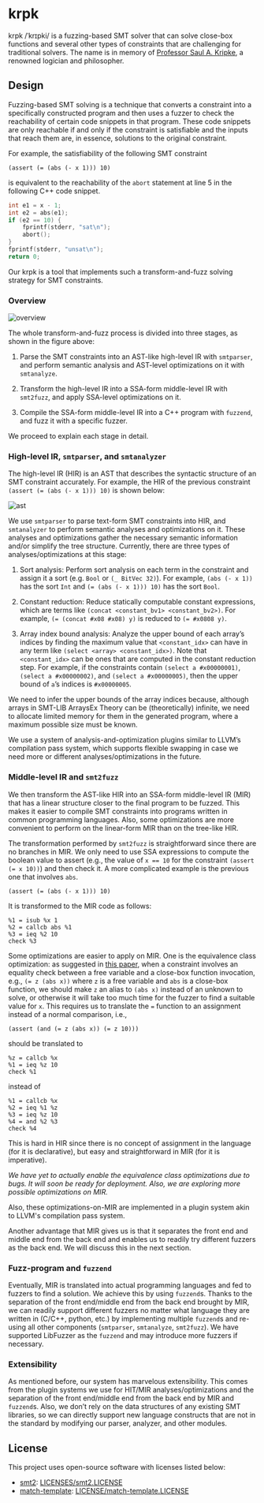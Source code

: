 # krpk

krpk /ˈkrɪpki/ is a fuzzing-based SMT solver that can solve close-box functions and several other types of constraints that are challenging for traditional solvers. The name is in memory of [Professor Saul A. Kripke](https://en.wikipedia.org/wiki/Saul_Kripke), a renowned logician and philosopher.

## Design

Fuzzing-based SMT solving is a technique that converts a constraint into a specifically constructed program and then uses a fuzzer to check the reachability of certain code snippets in that program. These code snippets are only reachable if and only if the constraint is satisfiable and the inputs that reach them are, in essence, solutions to the original constraint.

For example, the satisfiability of the following SMT constraint

```smtlib2
(assert (= (abs (- x 1))) 10)
```

is equivalent to the reachability of the `abort` statement at line 5 in the following C++ code snippet.

```c
int e1 = x - 1;
int e2 = abs(e1);
if (e2 == 10) {
    fprintf(stderr, "sat\n");
    abort();
}
fprintf(stderr, "unsat\n");
return 0;
```

Our krpk is a tool that implements such a transform-and-fuzz solving strategy for SMT constraints.

### Overview

![overview](docs/overview.svg)

The whole transform-and-fuzz process is divided into three stages, as shown in the figure above:

1. Parse the SMT constraints into an AST-like high-level IR with `smtparser`, and perform semantic analysis and AST-level optimizations on it with `smtanalyze`.

2. Transform the high-level IR into a SSA-form middle-level IR with `smt2fuzz`, and apply SSA-level optimizations on it.

3. Compile the SSA-form middle-level IR into a C++ program with `fuzzend`, and fuzz it with a specific fuzzer.

We proceed to explain each stage in detail.

### High-level IR, `smtparser`, and `smtanalyzer`

The high-level IR (HIR) is an AST that describes the syntactic structure of an SMT constraint accurately. For example, the HIR of the previous constraint `(assert (= (abs (- x 1))) 10)` is shown below:

![ast](docs/ast.svg)

We use `smtparser` to parse text-form SMT constraints into HIR, and `smtanalyzer` to perform semantic analyses and optimizations on it. These analyses and optimizations gather the necessary semantic information and/or simplify the tree structure. Currently, there are three types of analyses/optimizations at this stage:

1. Sort analysis: Perform sort analysis on each term in the constraint and assign it a sort (e.g. `Bool` or `(_ BitVec 32)`). For example, `(abs (- x 1))` has the sort `Int` and `(= (abs (- x 1))) 10)` has the sort `Bool`.

2. Constant reduction: Reduce statically computable constant expressions, which are terms like `(concat <constant_bv1> <constant_bv2>)`. For example, `(= (concat #x08 #x08) y)` is reduced to `(= #x0808 y)`.

3. Array index bound analysis: Analyze the upper bound of each array’s indices by finding the maximum value that `<constant_idx>` can have in any term like `(select <array> <constant_idx>)`. Note that `<constant_idx>` can be ones that are computed in the constant reduction step. For example, if the constraints contain `(select a #x00000001)`, `(select a #x00000002)`, and `(select a #x00000005)`, then the upper bound of `a`’s indices is `#x00000005`.

We need to infer the upper bounds of the array indices because, although arrays in SMT-LIB ArraysEx Theory can be (theoretically) infinite, we need to allocate limited memory for them in the generated program, where a maximum possible size must be known.

We use a system of analysis-and-optimization plugins similar to LLVM’s compilation pass system, which supports flexible swapping in case we need more or different analyses/optimizations in the future.

### Middle-level IR and `smt2fuzz`

We then transform the AST-like HIR into an SSA-form middle-level IR (MIR) that has a linear structure closer to the final program to be fuzzed. This makes it easier to compile SMT constraints into programs written in common programming languages. Also, some optimizations are more convenient to perform on the linear-form MIR than on the tree-like HIR.

The transformation performed by `smt2fuzz` is straightforward since there are no branches in MIR. We only need to use SSA expressions to compute the boolean value to assert (e.g., the value of `x == 10` for the constraint `(assert (= x 10))`) and then check it. A more complicated example is the previous one that involves `abs`.

```smtlib2
(assert (= (abs (- x 1))) 10)
```

It is transformed to the MIR code as follows:

```text
%1 = isub %x 1
%2 = callcb abs %1
%3 = ieq %2 10
check %3
```

Some optimizations are easier to apply on MIR. One is the equivalence class optimization: as suggested in [this paper](https://dl.acm.org/doi/10.1145/3293882.3330554), when a constraint involves an equality check between a free variable and a close-box function invocation, e.g., `(= z (abs x))` where `z` is a free variable and `abs` is a close-box function, we should make `z` an alias to `(abs x)` instead of an unknown to solve, or otherwise it will take too much time for the fuzzer to find a suitable value for `x`. This requires us to translate the `=` function to an assignment instead of a normal comparison, i.e.,

```
(assert (and (= z (abs x)) (= z 10)))
```

should be translated to
```text
%z = callcb %x
%1 = ieq %z 10
check %1
```

instead of

```text
%1 = callcb %x
%2 = ieq %1 %z
%3 = ieq %z 10
%4 = and %2 %3
check %4
```

This is hard in HIR since there is no concept of assignment in the language (for it is declarative), but easy and straightforward in MIR (for it is imperative).

*We have yet to actually enable the equivalence class optimizations due to bugs. It will soon be ready for deployment. Also, we are exploring more possible optimizations on MIR.*

Also, these optimizations-on-MIR are implemented in a plugin system akin to LLVM's compilation pass system.

Another advantage that MIR gives us is that it separates the front end and middle end from the back end and enables us to readily try different fuzzers as the back end. We will discuss this in the next section.

### Fuzz-program and `fuzzend`

Eventually, MIR is translated into actual programming languages and fed to fuzzers to find a solution. We achieve this by using `fuzzend`s. Thanks to the separation of the front end/middle end from the back end brought by MIR, we can readily support different fuzzers no matter what language they are written in (C/C++, python, etc.) by implementing multiple `fuzzend`s and re-using all other components (`smtparser`, `smtanalyze`, `smt2fuzz`). We have supported LibFuzzer as the `fuzzend` and may introduce more fuzzers if necessary.

### Extensibility

As mentioned before, our system has marvelous extensibility. This comes from the plugin systems we use for HIT/MIR analyses/optimizations and the separation of the front end/middle end from the back end by MIR and `fuzzend`s. Also, we don’t rely on the data structures of any existing SMT libraries, so we can directly support new language constructs that are not in the standard by modifying our parser, analyzer, and other modules.

## License

This project uses open-source software with licenses listed below:

- [smt2](https://github.com/regular-pv/smt2): [LICENSES/smt2.LICENSE](LICENSES/smt2.LICENSE)
- [match-template](https://github.com/tikv/match-template): [LICENSE/match-template.LICENSE](LICENSE/match-template.LICENSE)
